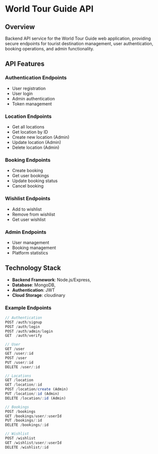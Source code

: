 # World Tour Guide API

## Overview

Backend API service for the World Tour Guide web application, providing secure endpoints for tourist destination management, user authentication, booking operations, and admin functionality.

## API Features

### Authentication Endpoints
- User registration
- User login
- Admin authentication
- Token management

### Location Endpoints
- Get all locations
- Get location by ID
- Create new location (Admin)
- Update location (Admin)
- Delete location (Admin)

### Booking Endpoints
- Create booking
- Get user bookings
- Update booking status
- Cancel booking

### Wishlist Endpoints
- Add to wishlist
- Remove from wishlist
- Get user wishlist

### Admin Endpoints
- User management
- Booking management
- Platform statistics

## Technology Stack

- **Backend Framework**: Node.js/Express, 
- **Database**: MongoDB,
- **Authentication**: JWT
- **Cloud Storage**: cloudinary


### Example Endpoints

```javascript
// Authentication
POST /auth/signup
POST /auth/login
POST /auth/admin/login
GET  /auth/verify

// User
GET /user
GET /user/:id
POST /user 
PUT /user/:id 
DELETE /user/:id 

// Locations
GET /location
GET /location/:id
POST /location/create (Admin)
PUT /location/:id (Admin)
DELETE /location/:id (Admin)

// Bookings
POST /bookings
GET /bookings/user/:userId
PUT /bookings/:id
DELETE /bookings/:id

// Wishlist
POST /wishlist
GET /wishlist/user/:userId
DELETE /wishlist/:id
